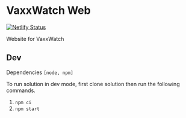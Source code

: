 # VaxxWatch Web

[![Netlify Status](https://api.netlify.com/api/v1/badges/22426615-dcf5-4028-9468-b6facf722c7b/deploy-status)](https://app.netlify.com/sites/priceless-jones-ff6e7e/deploys)

Website for VaxxWatch

## Dev

Dependencies `[node, npm]`

To run solution in dev mode, first clone solution then run the following commands.

1. `npm ci`
2. `npm start`